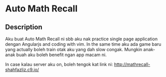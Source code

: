 # Auto Math Recall
## Description
Aku buat Auto Math Recall ni sbb aku nak practice single page application dengan
Angularjs and coding with vim. In the same time aku ada game baru yang actually
boleh train otak aku yang dah slow congak. Mungkin anak-anak buah aku boleh benefit
ngan app macam ni.

In case kalau server aku on, boleh tengok kat link ni: 
http://mathrecall-shahfazliz.c9.io/